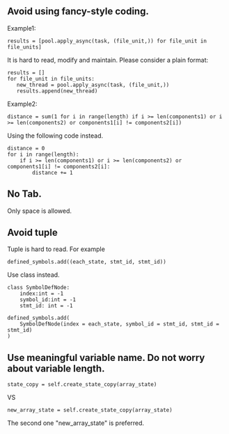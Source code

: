 ## Avoid using fancy-style coding.

Example1:
```
results = [pool.apply_async(task, (file_unit,)) for file_unit in file_units]
```

It is hard to read, modify and maintain. Please consider a plain format:
```
results = []
for file_unit in file_units:
   new_thread = pool.apply_async(task, (file_unit,))
   results.append(new_thread)
```

Example2:
```
distance = sum(1 for i in range(length) if i >= len(components1) or i >= len(components2) or components1[i] != components2[i])
```

Using the following code instead.
```
distance = 0
for i in range(length):
    if i >= len(components1) or i >= len(components2) or components1[i] != components2[i]:
        distance += 1
```


## No Tab.

Only space is allowed.

## Avoid tuple

Tuple is hard to read. For example

```
defined_symbols.add((each_state, stmt_id, stmt_id))
```

Use class instead.
```
class SymbolDefNode:
    index:int = -1
    symbol_id:int = -1
    stmt_id: int = -1

defined_symbols.add(
    SymbolDefNode(index = each_state, symbol_id = stmt_id, stmt_id = stmt_id)
)
```

## Use meaningful variable name. Do not worry about variable length.

```
state_copy = self.create_state_copy(array_state)
```
VS
```
new_array_state = self.create_state_copy(array_state)
```

The second one "new_array_state" is preferred.

